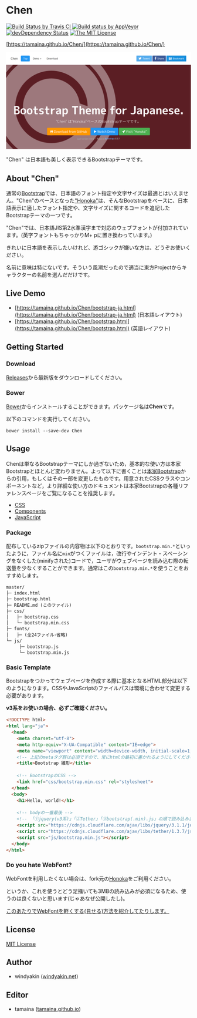 # Chen

[![Build Status by Travis CI](https://travis-ci.org/tamaina/Chen.svg?branch=master)](https://travis-ci.org/tamaina/Chen)
[![Build status by AppVeyor](https://ci.appveyor.com/api/projects/status/b6rn5tseqbc0w3v7/branch/master?svg=true)](https://ci.appveyor.com/project/tamaina/chen/branch/master)
[![devDependency Status](https://david-dm.org/tamaina/Chen/dev-status.svg)](https://david-dm.org/tamaina/Chen#info=devDependencies)
[![The MIT License](https://img.shields.io/badge/license-MIT-blue.svg)](LICENSE)

[https://tamaina.github.io/Chen/](https://tamaina.github.io/Chen/)

[![Chen](docs/assets/img/sample.png)](https://tamaina.github.io/Chen/)

"Chen" は日本語も美しく表示できるBootstrapテーマです。

## About "Chen"

通常の[Bootstrap](http://getbootstrap.com/)では、日本語のフォント指定や文字サイズは最適とはいえません。"Chen"のベースとなった["Honoka"](honokak.osaka)は、そんなBootstrapをベースに、日本語表示に適したフォント指定や、文字サイズに関するコードを追記したBootstrapテーマの一つです。

"Chen"では、日本語JIS第2水準漢字まで対応のウェブフォントが付加されています。(英字フォントもちゃっかりM+ pに置き換わっています。)

きれいに日本語を表示したいけれど、游ゴシックが嫌いな方は、どうぞお使いください。

名前に意味は特にないです。そういう風潮だったので適当に東方Projectからキャラクターの名前を選んだだけです。

## Live Demo

 * [https://tamaina.github.io/Chen/bootstrap-ja.html](https://tamaina.github.io/Chen/bootstrap-ja.html) (日本語レイアウト)
 * [https://tamaina.github.io/Chen/bootstrap.html](https://tamaina.github.io/Chen/bootstrap.html) (英語レイアウト)

## Getting Started

### Download

[Releases](https://github.com/tamaina/Chen/releases)から最新版をダウンロードしてください。

### Bower

[Bower](http://bower.io/)からインストールすることができます。パッケージ名は**Chen**です。

以下のコマンドを実行してください。

```
bower install --save-dev Chen
```

## Usage

Chenは単なるBootstrapテーマにしか過ぎないため，基本的な使い方は本家Bootstrapとほとんど変わりません。よって以下に書くことは[本家Bootstrap](http://getbootstrap.com/getting-started/)からの引用，もしくはその一部を変更したものです。用意されたCSSクラスやコンポーネントなど，より詳細な使い方のドキュメントは本家Bootstrapの各種リファレンスページをご覧になることを推奨します。

 * [CSS](http://getbootstrap.com/css/)
 * [Components](http://getbootstrap.com/components/)
 * [JavaScript](http://getbootstrap.com/javascript/)

### Package

配布しているzipファイルの内容物は以下のとおりです。``bootstrap.min.*``といったように，ファイル名に``min``がつくファイルは，改行やインデント・スペーシングをなくした(minifyされた)コードで，ユーザがウェブページを読み込む際の転送量を少なくすることができます。通常はこの``bootstrap.min.*``を使うことをおすすめします。

```
master/
├─ index.html
├─ bootstrap.html
├─ README.md (このファイル)
├─ css/
│   ├─ bootstrap.css
│   └─ bootstrap.min.css
├─ fonts/
│   ├─ (全24ファイル･省略)
└─ js/
     ├─ bootstrap.js
     └─ bootstrap.min.js
```

### Basic Template

Bootstrapをつかってウェブページを作成する際に基本となるHTML部分は以下のようになります。CSSやJavaScriptのファイルパスは環境に合わせて変更する必要があります。

**v3系をお使いの場合、必ずご確認ください。**

```html
<!DOCTYPE html>
<html lang="ja">
  <head>
    <meta charset="utf-8">
    <meta http-equiv="X-UA-Compatible" content="IE=edge">
    <meta name="viewport" content="width=device-width, initial-scale=1, shrink-to-fit=no">
    <!-- 上記のmetaタグ群は必須ですので、常にhtmlの最初に書かれるようにしてください。 -->
    <title>Bootstrap 雛形</title>

    <!-- BootstrapのCSS -->
    <link href="css/bootstrap.min.css" rel="stylesheet">
  </head>
  <body>
    <h1>Hello, world!</h1>

    <!-- bodyの一番最後 -->
    <!-- 「①jquery(v3系)」「②Tether」「③bootstrap(.min).js」の順で読み込みます。 -->
    <script src="https://cdnjs.cloudflare.com/ajax/libs/jquery/3.1.1/jquery.min.js"></script>
    <script src="https://cdnjs.cloudflare.com/ajax/libs/tether/1.3.7/js/tether.min.js"></script>
    <script src="js/bootstrap.min.js"></script>
  </body>
</html>
```

### Do you hate WebFont?

WebFontを利用したくない場合は、fork元の[Honoka](http://honokak.osaka)をご利用ください。

というか、これを使うとどう足掻いても3MBの読み込みが必須になるため、使うのは良くないと思います(じゃあなぜ公開したし)。

[このあたりでWebFontを軽くする(見せる)方法を紹介してたりします。](https://tamaina.github.io/The-Japanese-Web-Fonts/#!HowToSet.md)

## License

[MIT License](LICENSE)

## Author

 * windyakin ([windyakin.net](http://windyakin.net/))

## Editor

 * tamaina ([tamaina.github.io](https://tamaina.github.io/))